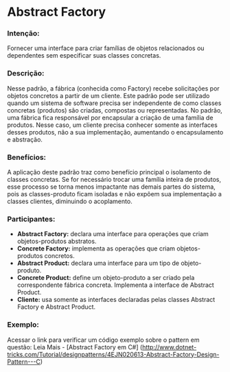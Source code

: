 # Abstract Factory #

### Intenção: ###

Fornecer uma interface para criar famílias de objetos relacionados ou dependentes sem especificar suas classes concretas.

### Descrição: ###

Nesse padrão, a fábrica (conhecida como Factory) recebe solicitações por objetos concretos a partir de um cliente. Este padrão pode ser utilizado quando um sistema de software precisa ser independente de como classes concretas (produtos) são criadas, compostas ou representadas. No padrão, uma fábrica fica responsável por encapsular a criação de uma família de produtos. Nesse caso, um cliente precisa conhecer somente as interfaces desses produtos, não a sua implementação, aumentando o encapsulamento e abstração.

### Benefícios: ###

A aplicação deste padrão traz como benefício principal o isolamento de classes concretas. Se for necessário trocar uma família inteira de produtos, esse processo se torna menos impactante nas demais partes do sistema, pois as classes-produto ficam isoladas e não expõem sua implementação a classes clientes, diminuindo o acoplamento.

### Participantes: ###

- **Abstract Factory:** declara uma interface para operações que criam objetos-produtos abstratos.
- **Concrete Factory:** implementa as operações que criam objetos-produtos concretos.
- **Abstract Product:** declara uma interface para um tipo de objeto-produto.
- **Concrete Product:** define um objeto-produto a ser criado pela correspondente fábrica concreta. Implementa a interface de Abstract Product.
- **Cliente:** usa somente as interfaces declaradas pelas classes Abstract Factory e Abstract Product.

### Exemplo: ###

Acessar o link para verificar um código exemplo sobre o pattern em questão: Leia Mais - [Abstract Factory em C#] (http://www.dotnet-tricks.com/Tutorial/designpatterns/4EJN020613-Abstract-Factory-Design-Pattern---C)
